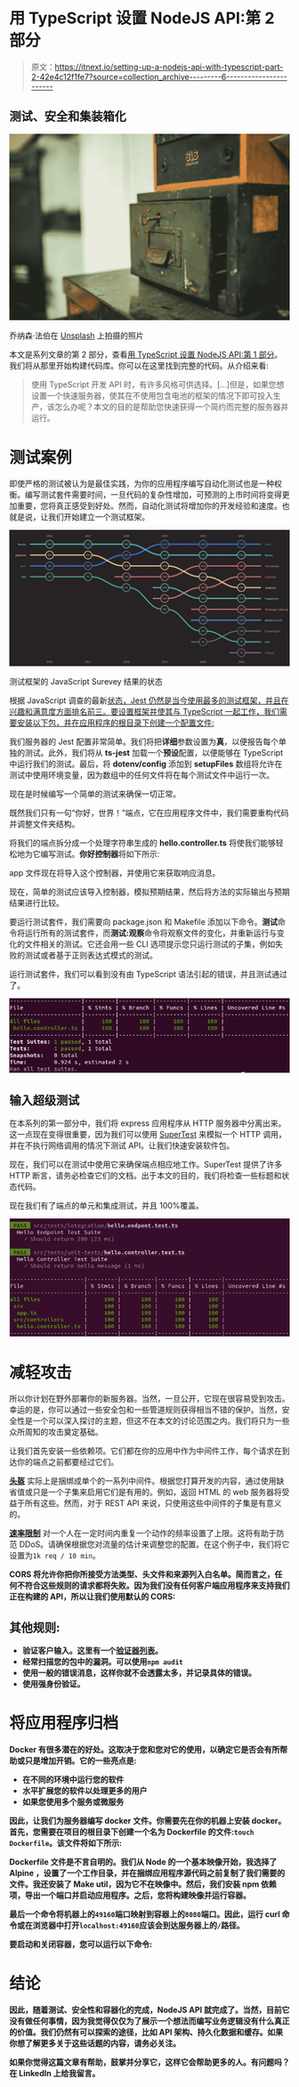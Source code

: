 # 用 TypeScript 设置 NodeJS API:第 2 部分

> 原文：<https://itnext.io/setting-up-a-nodejs-api-with-typescript-part-2-42e4c12f1fe7?source=collection_archive---------6----------------------->

## 测试、安全和集装箱化

![](img/e190a5b4f59992735f19e774488512dc.png)

乔纳森·法伯在 [Unsplash](https://unsplash.com?utm_source=medium&utm_medium=referral) 上拍摄的照片

本文是系列文章的第 2 部分，查看[用 TypeScript 设置 NodeJS API:第 1 部分](https://medium.com/@tudor.ioan.marin/setting-up-a-nodejs-api-with-typescript-part-1-9f7c152b2af6)。我们将从那里开始构建代码库。你可以在这里找到完整的代码。从介绍来看:

> 使用 TypeScript 开发 API 时，有许多风格可供选择。[…]但是，如果您想设置一个快速服务器，使其在不使用包含电池的框架的情况下即可投入生产，该怎么办呢？本文的目的是帮助您快速获得一个简约而完整的服务器并运行。

# 测试案例

即使严格的测试被认为是最佳实践，为你的应用程序编写自动化测试也是一种权衡。编写测试套件需要时间，一旦代码的复杂性增加，可预测的上市时间将变得更加重要，您将真正感受到好处。然而，自动化测试将增加你的开发经验和速度。也就是说，让我们开始建立一个测试框架。

![](img/6117cc7ae30376bb6a350b0cebd9cc58.png)

测试框架的 JavaScript Surevey 结果的状态

根据 JavaScript 调查的最新[状态，Jest 仍然是当今使用最多的测试框架，并且在兴趣和满意度方面排名前三。要设置框架并使其与 TypeScript 一起工作，我们需要安装以下包，并在应用程序的根目录下创建一个配置文件:](https://2021.stateofjs.com/en-US/libraries/testing)

我们服务器的 Jest 配置非常简单。我们将把**详细**参数设置为**真**，以便报告每个单独的测试。此外，我们将从 **ts-jest** 加载一个**预设**配置，以便能够在 TypeScript 中运行我们的测试。最后，将 **dotenv/config** 添加到 **setupFiles** 数组将允许在测试中使用环境变量，因为数组中的任何文件将在每个测试文件中运行一次。

现在是时候编写一个简单的测试来确保一切正常。

既然我们只有一句“你好，世界！”端点，它在应用程序文件中，我们需要重构代码并调整文件夹结构。

将我们的端点拆分成一个处理字符串生成的 **hello.controller.ts** 将使我们能够轻松地为它编写测试。**你好控制器**将如下所示:

app 文件现在将导入这个控制器，并使用它来获取响应消息。

现在，简单的测试应该导入控制器，模拟预期结果，然后将方法的实际输出与预期结果进行比较。

要运行测试套件，我们需要向 package.json 和 Makefile 添加以下命令。**测试**命令将运行所有的测试套件，而**测试:观察**命令将观察文件的变化，并重新运行与变化的文件相关的测试。它还会用一些 CLI 选项提示您只运行测试的子集，例如失败的测试或者基于正则表达式模式的测试。

运行测试套件，我们可以看到没有由 TypeScript 语法引起的错误，并且测试通过了。

![](img/7cf062ae7478009c4c0ddd993bd49aad.png)

## 输入超级测试

在本系列的第一部分中，我们将 express 应用程序从 HTTP 服务器中分离出来。这一点现在变得很重要，因为我们可以使用 [SuperTest](https://github.com/visionmedia/supertest) 来模拟一个 HTTP 调用，并在不执行网络调用的情况下测试 API。让我们快速安装软件包。

现在，我们可以在测试中使用它来确保端点相应地工作。SuperTest 提供了许多 HTTP 断言，请务必检查它们的文档。出于本文的目的，我们将检查一些标题和状态代码。

现在我们有了端点的单元和集成测试，并且 100%覆盖。

![](img/4c24267417f9953e1fea59120309d4d0.png)

# 减轻攻击

所以你计划在野外部署你的新服务器。当然，一旦公开，它现在很容易受到攻击。幸运的是，你可以通过一些安全包和一些管道规则获得相当不错的保护。当然，安全性是一个可以深入探讨的主题，但这不在本文的讨论范围之内。我们将只为一些众所周知的攻击奠定基础。

让我们首先安装一些依赖项。它们都在你的应用中作为中间件工作，每个请求在到达你的端点之前都要经过它们。

[**头盔**](https://www.npmjs.com/package/helmet) 实际上是捆绑成单个的一系列中间件。根据您打算开发的内容，通过使用缺省值或只是一个子集来启用它们是有用的。例如，返回 HTML 的 web 服务器将受益于所有这些。然而，对于 REST API 来说，只使用这些中间件的子集是有意义的。

[**速率限制**](https://www.npmjs.com/package/express-rate-limit) 对一个人在一定时间内重复一个动作的频率设置了上限。这将有助于防范 DDoS。请确保根据您对流量的估计来调整您的配置。在这个例子中，我们将它设置为`1k req / 10 min`。

[](https://www.npmjs.com/package/cors)**CORS 将允许你把你所接受方法类型、头文件和来源列入白名单。简而言之，任何不符合这些规则的请求都将失败。因为我们没有任何客户端应用程序来支持我们正在构建的 API，所以让我们使用默认的 CORS:**

## **其他规则:**

*   **验证客户输入。这里有一个[验证器列表](https://openbase.com/categories/js/best-nodejs-data-validation-libraries)。**
*   **经常扫描您的包中的漏洞。可以使用`npm audit`**
*   **使用一般的错误消息，这样你就不会透露太多，并记录具体的错误。**
*   **使用强身份验证。**

# **将应用程序归档**

**Docker 有很多潜在的好处。这取决于您和您对它的使用，以确定它是否会有所帮助或只是增加开销。它的一些亮点是:**

*   **在不同的环境中运行您的软件**
*   **水平扩展您的软件以处理更多的用户**
*   **如果您使用多个服务或微服务**

**因此，让我们为服务器编写 docker 文件。你需要先在你的机器上安装 docker。首先，您需要在项目的根目录下创建一个名为 Dockerfile 的文件:`touch Dockerfile`。该文件将如下所示:**

**Dockerfile 文件是不言自明的。我们从 Node 的一个基本映像开始，我选择了 **Alpine** ，设置了一个工作目录，并在捆绑应用程序源代码之前复制了我们需要的文件。我还安装了 **Make** util，因为它不在映像中。然后，我们安装 npm 依赖项，导出一个端口并启动应用程序。之后，您将构建映像并运行容器。**

**最后一个命令将机器上的`49160`端口映射到容器上的`8080`端口。因此，运行 curl 命令或在浏览器中打开`localhost:49160`应该会到达服务器上的`/`路径。**

**要启动和关闭容器，您可以运行以下命令:**

# ****结论****

**因此，随着测试、安全性和容器化的完成，NodeJS API 就完成了。当然，目前它没有做任何事情，因为我觉得仅仅为了展示一个想法而编写业务逻辑没有什么真正的价值。我们仍然有可以探索的途径，比如 API 架构、持久化数据和缓存。如果你想了解更多关于这些话题的内容，请务必关注。**

**如果你觉得这篇文章有帮助，鼓掌并分享它，这样它会帮助更多的人。有问题吗？在 LinkedIn 上给我留言。**